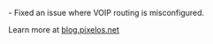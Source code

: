 \- Fixed an issue where VOIP routing is misconfigured.

Learn more at [blog.pixelos.net](https://blog.pixelos.net/)